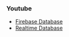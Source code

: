 ### Youtube
- [Firebase Database](https://www.youtube.com/playlist?list=PLqkRn1WC_kQXemHEGGl1NJmsrve6ppzKb)
- [Realtime Database](https://www.youtube.com/playlist?list=PLHQRWugvckFry9Q1OT6hLNfyUizT73PwX)
